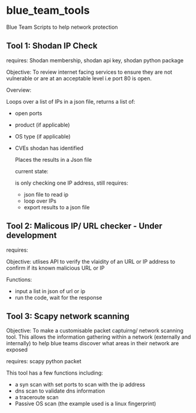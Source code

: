 # blue_team_tools
Blue Team Scripts to help network protection



## Tool 1: Shodan IP Check

requires: Shodan membership, shodan api key, shodan python package

Objective: To review internet facing services to ensure they are not vulnerable or are at an acceptable level i.e port 80 is open.

Overview:

Loops over a list of IPs in a json file, returns a list of:

- open ports
- product (if applicable)
- OS type (if applicable)
- CVEs shodan has identified

  Places the results in a Json file

  current state:

  is only checking one IP address, still requires:

  - json file to read ip
  - loop over IPs
  - export results to a json file


## Tool 2: Malicous IP/ URL checker - Under development

requires: 

Objective: utlises API to verify the vlaidity of an URL or IP address to confirm if its known malicious URL or IP

Functions:

- input a list in json of url or ip
- run the code, wait for the response



## Tool 3: Scapy network scanning

Objective: To make a customisable packet captuirng/ network scanning tool. This allows the information gathering within a network (externally and internally) to help 
blue teams discover what areas in their network are exposed

requires: scapy python packet

This tool has a few functions including:
- a syn scan with set ports to scan with the ip address
- dns scan to validate dns information
- a traceroute scan
- Passive OS scan (the example used is a linux fingerprint)



